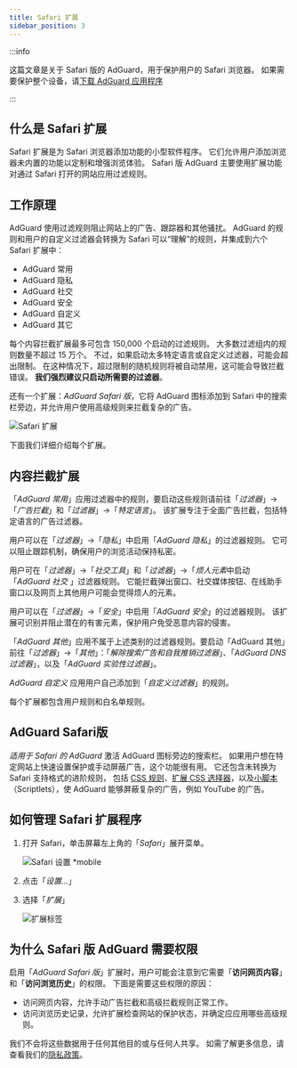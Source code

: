 ```yaml
---
title: Safari 扩展
sidebar_position: 3
---
```


:::info

这篇文章是关于 Safari 版的 AdGuard，用于保护用户的 Safari 浏览器。 如果需要保护整个设备，请[下载 AdGuard 应用程序](https://agrd.io/download-kb-adblock)

:::

## 什么是 Safari 扩展

Safari 扩展是为 Safari 浏览器添加功能的小型软件程序。 它们允许用户添加浏览器未内置的功能以定制和增强浏览体验。 Safari 版 AdGuard 主要使用扩展功能对通过 Safari 打开的网站应用过滤规则。

## 工作原理

AdGuard 使用过滤规则阻止网站上的广告、跟踪器和其他骚扰。 AdGuard 的规则和用户的自定义过滤器会转换为 Safari 可以“理解”的规则，并集成到六个 Safari 扩展中：

- AdGuard 常用
- AdGuard 隐私
- AdGuard 社交
- AdGuard 安全
- AdGuard 自定义
- AdGuard 其它

每个内容拦截扩展最多可包含 150,000 个启动的过滤规则。 大多数过滤组内的规则数量不超过 15 万个。 不过，如果启动太多特定语言或自定义过滤器，可能会超出限制。 在这种情况下，超过限制的随机规则将被自动禁用，这可能会导致拦截错误。 **我们强烈建议只启动所需要的过滤器**。

还有一个扩展：*AdGuard Safari 版*，它将 AdGuard 图标添加到 Safari 中的搜索栏旁边，并允许用户使用高级规则来拦截复杂的广告。

![Safari 扩展](https://cdn.adtidy.org/content/kb/ad_blocker/safari/adguard-for-safari-icon1.png)

下面我们详细介绍每个扩展。

## 内容拦截扩展

「*AdGuard 常用*」应用过滤器中的规则，要启动这些规则请前往「*过滤器*」→「*广告拦截*」和「*过滤器*」→「*特定语言*」。 该扩展专注于全面广告拦截，包括特定语言的广告过滤器。

用户可以在「*过滤器*」→「*隐私*」中启用「*AdGuard 隐私*」的过滤器规则。 它可以阻止跟踪机制，确保用户的浏览活动保持私密。

用户可在「*过滤器*」→「*社交工具*」和「*过滤器*」→「*烦人元素*中启动「*AdGuard 社交* 」过滤器规则。 它能拦截弹出窗口、社交媒体按钮、在线助手窗口以及网页上其他用户可能会觉得烦人的元素。

用户可以在「*过滤器*」→「*安全*」中启用「*AdGuard 安全*」的过滤器规则。 该扩展可识别并阻止潜在的有害元素，保护用户免受恶意内容的侵害。

「*AdGuard 其他*」应用不属于上述类别的过滤器规则。要启动「AdGuard 其他」 前往「*过滤器*」→「*其他*」：「*解除搜索广告和自我推销过滤器*」、「*AdGuard DNS 过滤器*」，以及「*AdGuard 实验性过滤器*」。

*AdGuard 自定义* 应用用户自己添加到「*自定义过滤器*」的规则。

每个扩展都包含用户规则和白名单规则。

## AdGuard Safari版

*适用于 Safari 的 AdGuard* 激活 AdGuard 图标旁边的搜索栏。 如果用户想在特定网站上快速设置保护或手动屏蔽广告，这个功能很有用。 它还包含未转换为 Safari 支持格式的进阶规则， 包括 [CSS 规则](/general/ad-filtering/create-own-filters#cosmetic-css-rules)、[扩展 CSS 选择器](/general/ad-filtering/create-own-filters#extended-css-selectors)，以及[小脚本](/general/ad-filtering/create-own-filters#scriptlets)（Scriptlets），使 AdGuard 能够屏蔽复杂的广告，例如 YouTube 的广告。

## 如何管理 Safari 扩展程序

1. 打开 Safari，单击屏幕左上角的「*Safari*」展开菜单。

    ![Safari 设置 *mobile](https://cdn.adtidy.org/content/kb/ad_blocker/safari/adguard-for-safari-settings1.png)

1. 点击「*设置...*」

1. 选择「*扩展*」

    ![扩展标签](https://cdn.adtidy.org/content/kb/ad_blocker/safari/adguard-for-safari-extensions1.png)

## 为什么 Safari 版 AdGuard 需要权限

启用「*AdGuard Safari 版*」扩展时，用户可能会注意到它需要「**访问网页内容**」和「**访问浏览历史**」的权限。 下面是需要这些权限的原因：

- 访问网页内容，允许手动广告拦截和高级拦截规则正常工作。
- 访问浏览历史记录，允许扩展检查网站的保护状态，并确定应应用哪些高级规则。

我们不会将这些数据用于任何其他目的或与任何人共享。 如需了解更多信息，请查看我们的[隐私政策](https://adguard.com/privacy.html)。
